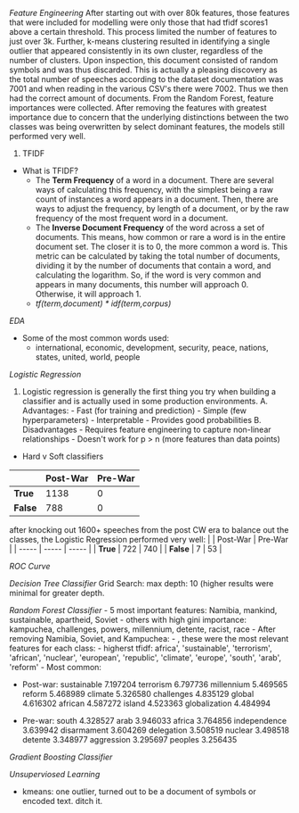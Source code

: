_Feature Engineering_
After starting out with over 80k features, those features that were included for modelling were only those that had tfidf scores1 above a certain threshold. This process limited the number of features to just over 3k. 
Further, k-means clustering resulted in identifying a single outlier that appeared consistently in its own cluster, regardless of the number of clusters. Upon inspection, this document consisted of random symbols and was thus discarded. This is actually a pleasing discovery as the total number of speeches according to the dataset documentation was 7001 and when reading in the various CSV's there were 7002. Thus we then had the correct amount of documents.
From the Random Forest, feature importances were collected. After removing the features with greatest importance due to concern that the underlying distinctions between the two classes was being overwritten by select dominant features, the models still performed very well.

1. TFIDF
- What is TFIDF?
    - The **Term Frequency** of a word in a document. There are several ways of calculating this frequency, with the simplest being a raw count of instances a word appears in a document. Then, there are ways to adjust the frequency, by length of a document, or by the raw frequency of the most frequent word in a document.
    - The **Inverse Document Frequency** of the word across a set of documents. This means, how common or rare a word is in the entire document set. The closer it is to 0, the more common a word is. This metric can be calculated by taking the total number of documents, dividing it by the number of documents that contain a word, and calculating the logarithm. So, if the word is very common and appears in many documents, this number will approach 0. Otherwise, it will approach 1.
    - _tf(term,document) * idf(term,corpus)_

_EDA_
- Some of the most common words used:
    - international, economic, development, security, peace, nations, states, united, world, people 

_Logistic Regression_
1. Logistic regression is generally the first thing you try when building a classifier and is actually used in some production environments.
    A. Advantages:
        - Fast (for training and prediction)
        - Simple (few hyperparameters)
        - Interpretable
        - Provides good probabilities
    B. Disadvantages
        - Requires feature engineering to capture non-linear relationships
        - Doesn't work for p > n (more features than data points)
- Hard v Soft classifiers

|  | Post-War | Pre-War |
| ----- | ----- | ----- |
| **True** | 1138 | 0 | 
| **False** | 788 | 0 | 

after knocking out 1600+ speeches from the post CW era to balance out the classes, the Logistic Regression performed very well:
|  | Post-War | Pre-War |
| ----- | ----- | ----- |
| **True** | 722 | 740 | 
| **False** | 7 | 53 | 

_ROC Curve_

_Decision Tree Classifier_
Grid Search: max depth: 10 (higher results were minimal for greater depth.

_Random Forest Classifier_
    - 5 most important features: Namibia, mankind, sustainable, apartheid, Soviet
        - others with high gini importance: kampuchea, challenges, powers, millennium, detente, racist, race
    - After removing Namibia, Soviet, and Kampuchea:
        - , these were the most relevant features for each class:
        - higherst tfidf: africa', 'sustainable', 'terrorism', 'african', 'nuclear', 'european',
       'republic', 'climate', 'europe', 'south', 'arab', 'reform'
       - Most common: 
        
- Post-war: sustainable      7.197204
terrorism        6.797736
millennium       5.469565
reform           5.468989
climate          5.326580
challenges       4.835129
global           4.616302
african          4.587272
island           4.523363
globalization    4.484994
        
- Pre-war: south           4.328527
arab            3.946033
africa          3.764856
independence    3.639942
disarmament     3.604269
delegation      3.508519
nuclear         3.498518
detente         3.348977
aggression      3.295697
peoples         3.256435


_Gradient Boosting Classifier_


_Unsuperviosed Learning_ 
- kmeans: one outlier, turned out to be a document of symbols or encoded text. ditch it. 
